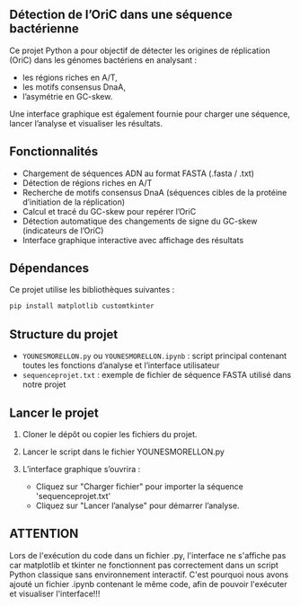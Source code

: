 ## Détection de l’OriC dans une séquence bactérienne

Ce projet Python a pour objectif de détecter les origines de réplication (OriC) dans les génomes bactériens en analysant :

* les régions riches en A/T,
* les motifs consensus DnaA,
* l’asymétrie en GC-skew.

Une interface graphique est également fournie pour charger une séquence, lancer l’analyse et visualiser les résultats.


## Fonctionnalités

* Chargement de séquences ADN au format FASTA (.fasta / .txt)
* Détection de régions riches en A/T
* Recherche de motifs consensus DnaA (séquences cibles de la protéine d’initiation de la réplication)
* Calcul et tracé du GC-skew pour repérer l’OriC
* Détection automatique des changements de signe du GC-skew (indicateurs de l’OriC)
* Interface graphique interactive avec affichage des résultats


## Dépendances

Ce projet utilise les bibliothèques suivantes :

```bash
pip install matplotlib customtkinter
```


## Structure du projet

* `YOUNESMORELLON.py` ou `YOUNESMORELLON.ipynb` : script principal contenant toutes les fonctions d’analyse et l’interface utilisateur
* `sequenceprojet.txt` : exemple de fichier de séquence FASTA utilisé dans notre projet


## Lancer le projet

1. Cloner le dépôt ou copier les fichiers du projet.
2. Lancer le script dans le fichier YOUNESMORELLON.py
3. L’interface graphique s’ouvrira :

   * Cliquez sur "Charger fichier" pour importer la séquence 'sequenceprojet.txt'
   * Cliquez sur "Lancer l’analyse" pour démarrer l’analyse.


## ATTENTION

Lors de l'exécution du code dans un fichier .py, l'interface ne s'affiche pas car matplotlib et tkinter ne fonctionnent pas correctement dans un script Python classique sans environnement interactif. C'est pourquoi nous avons ajouté un fichier .ipynb contenant le même code, afin de pouvoir l'exécuter et visualiser l'interface!!!
